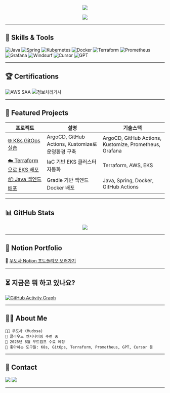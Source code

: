 <p align="center">
  <img src="https://capsule-render.vercel.app/api?type=waving&color=0:8E2DE2,100:4A00E0&height=200&section=header&text=%F0%9F%EB%AC%B4%EB%8F%84%EC%82%AC%EC%9D%98%20%EB%A0%88%ED%8F%AC%EC%A7%80%ED%86%A0%EB%A6%AC%EC%97%90%20%EC%98%A4%EC%8B%A0%EA%B1%B8%20%ED%99%98%EC%98%81%ED%95%A9%EB%8B%88%EB%8B%A4%9F%BE&fontSize=30&fontColor=FFFFFF" />
</p>

<p align="center">
  <img src="https://media0.giphy.com/media/v1.Y2lkPTc5MGI3NjExMzl3eTVjcno2YjV5MTVpazU1a3BoOWllbHkwdDB4dHF2a3dwczRxeCZlcD12MV9pbnRlcm5hbF9naWZfYnlfaWQmY3Q9Zw/IK1LbnjGbz7sYVJZb7/giphy.gif" style="max-width: 100%; height: auto;" />
</p>

---

## 🚀 Skills & Tools

![Java](https://img.shields.io/badge/Java-007396?style=for-the-badge&logo=java&logoColor=white)
![Spring](https://img.shields.io/badge/Spring-6DB33F?style=for-the-badge&logo=spring&logoColor=white)
![Kubernetes](https://img.shields.io/badge/Kubernetes-326CE5?style=for-the-badge&logo=kubernetes&logoColor=white)
![Docker](https://img.shields.io/badge/Docker-2496ED?style=for-the-badge&logo=docker&logoColor=white)
![Terraform](https://img.shields.io/badge/Terraform-623CE4?style=for-the-badge&logo=terraform&logoColor=white)
![Prometheus](https://img.shields.io/badge/Prometheus-E6522C?style=for-the-badge&logo=prometheus&logoColor=white)
![Grafana](https://img.shields.io/badge/Grafana-F46800?style=for-the-badge&logo=grafana&logoColor=white)
![Windsurf](https://img.shields.io/badge/Windsurf-000000?style=for-the-badge&logo=wind&logoColor=white)
![Cursor](https://img.shields.io/badge/Cursor-00BCD4?style=for-the-badge&logo=cursor&logoColor=white)
![GPT](https://img.shields.io/badge/GPT-FF6F61?style=for-the-badge&logo=openai&logoColor=white)

---

## 🏆 Certifications

![AWS SAA](https://img.shields.io/badge/AWS-SAA-orange?style=for-the-badge&logo=amazon-aws&logoColor=white)
![정보처리기사](https://img.shields.io/badge/정보처리-기사-blue?style=for-the-badge)

---

## 🌟 Featured Projects

| 프로젝트 | 설명 | 기술스택 |
|----------|------|----------|
| [🌐 K8s GitOps 실습](https://github.com/seoulcloud/k8s-gitops-demo) | ArgoCD, GitHub Actions, Kustomize로 운영환경 구축 | ArgoCD, GitHub Actions, Kustomize, Prometheus, Grafana |
| [☁️ Terraform으로 EKS 배포](https://github.com/seoulcloud/eks-terraform) | IaC 기반 EKS 클러스터 자동화 | Terraform, AWS, EKS |
| [📦 Java 백엔드 배포](https://github.com/seoulcloud/java-deploy) | Gradle 기반 백엔드 Docker 배포 | Java, Spring, Docker, GitHub Actions |

---

## 📊 GitHub Stats

<p align="center">
<img src="https://github-readme-stats.vercel.app/api?username=seoulcloud&show_icons=true&count_private=true&theme=gruvbox_light" />
</p>

---

## 📂 Notion Portfolio

📎 [무도사 Notion 포트폴리오 보러가기](https://chestnut-grip-0af.notion.site/3-1d7d7c8d02ed80529cd1d1217ad36a44)

---

## ⏳ 지금은 뭐 하고 있나요?

[![GitHub Activity Graph](https://github-readme-activity-graph.cyclic.app/graph?username=seoulcloud&theme=light)](https://github.com/ashutosh00710/github-readme-activity-graph)

---

## 👨‍💻 About Me

```
👨‍💻 무도사 (Mudosa)
🔧 클라우드 엔지니어링 수련 중
📆 2025년 8월 부트캠프 수료 예정
🧠 좋아하는 도구들: K8s, GitOps, Terraform, Prometheus, GPT, Cursor 등
```

---

## 📢 Contact

<a href="mailto:integrall92@gmail.com"><img src="https://img.shields.io/badge/Gmail-D14836?style=for-the-badge&logo=gmail&logoColor=white"/></a>
<a href="https://github.com/seoulcloud"><img src="https://img.shields.io/badge/GitHub-181717?style=for-the-badge&logo=github&logoColor=white"/></a>

---
